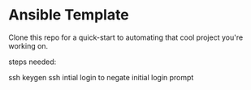 # Ansible Template

Clone this repo for a quick-start to automating that cool project you're working on.  




steps needed:

ssh keygen
ssh intial login to negate initial login prompt
